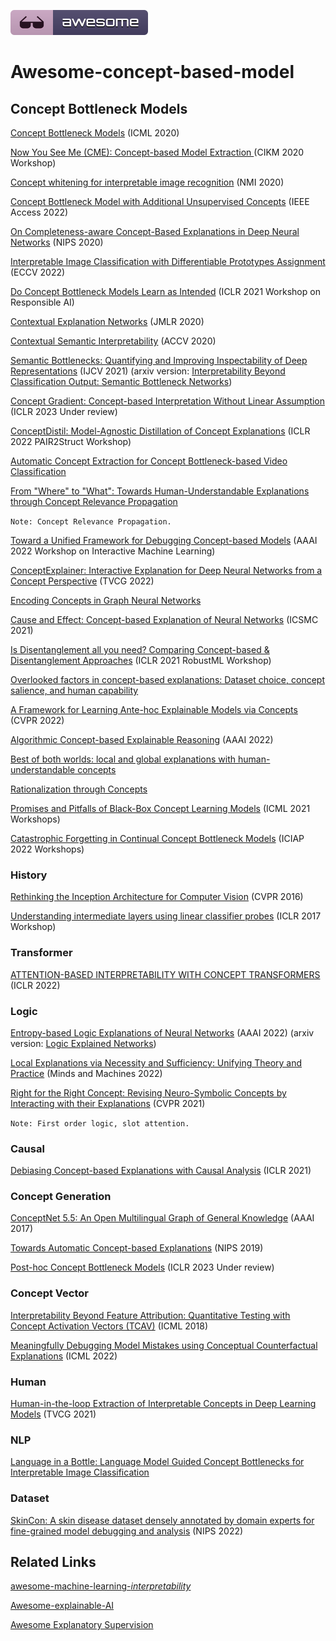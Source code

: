 [![Awesome](fig/awesome.svg)](https://github.com/Thea-Hsu/Awesome-concept-based-model)

# Awesome-concept-based-model



## Concept Bottleneck Models

[Concept Bottleneck Models](https://proceedings.mlr.press/v119/koh20a.html)  (ICML 2020)

[Now You See Me (CME): Concept-based Model Extraction ](http://mlg.eng.cam.ac.uk/adrian/AIMLAI20-CME.pdf) (CIKM 2020 Workshop)

[Concept whitening for interpretable image recognition](https://www.nature.com/articles/s42256-020-00265-z)  (NMI 2020)

[Concept Bottleneck Model with Additional Unsupervised Concepts](https://ieeexplore.ieee.org/iel7/6287639/9668973/09758745.pdf) (IEEE Access 2022)

[On Completeness-aware Concept-Based Explanations in Deep Neural Networks](https://proceedings.neurips.cc/paper/2020/file/ecb287ff763c169694f682af52c1f309-Paper.pdf) (NIPS 2020)

[Interpretable Image Classification with Differentiable Prototypes Assignment](https://arxiv.org/abs/2112.02902) (ECCV 2022)

[Do Concept Bottleneck Models Learn as Intended](https://arxiv.org/abs/2105.04289) (ICLR 2021 Workshop on Responsible AI)

[Contextual Explanation Networks](https://openreview.net/forum?id=HJUOHGWRb) (JMLR 2020)

[Contextual Semantic Interpretability](https://openaccess.thecvf.com/content/ACCV2020/papers/Marcos_Contextual_Semantic_Interpretability_ACCV_2020_paper.pdf) (ACCV 2020)

[Semantic Bottlenecks: Quantifying and Improving Inspectability of Deep Representations](https://link.springer.com/article/10.1007/s11263-021-01498-0) (IJCV 2021) (arxiv version: [Interpretability Beyond Classification Output: Semantic Bottleneck Networks](https://arxiv.org/abs/1907.10882))

[Concept Gradient: Concept-based Interpretation Without Linear Assumption](https://openreview.net/forum?id=_01dDd3f78) (ICLR 2023 Under review)

[ConceptDistil: Model-Agnostic Distillation of Concept Explanations](https://arxiv.org/abs/2205.03601) (ICLR 2022 PAIR2Struct Workshop)

[Automatic Concept Extraction for Concept Bottleneck-based Video Classification](https://arxiv.org/abs/2206.10129) 

[From "Where" to "What": Towards Human-Understandable Explanations through Concept Relevance Propagation](https://arxiv.org/abs/2206.03208)

`Note: Concept Relevance Propagation.`

[Toward a Unified Framework for Debugging Concept-based Models](https://arxiv.org/abs/2109.11160) (AAAI 2022 Workshop on Interactive Machine Learning)

[ConceptExplainer: Interactive Explanation for Deep Neural Networks from a Concept Perspective](https://arxiv.org/pdf/2204.01888) (TVCG 2022)

[Encoding Concepts in Graph Neural Networks](http://arxiv.org/abs/2207.13586)

[Cause and Effect: Concept-based Explanation of Neural Networks](https://ieeexplore.ieee.org/document/9658985) (ICSMC 2021)

[Is Disentanglement all you need? Comparing Concept-based & Disentanglement Approaches](https://arxiv.org/abs/2104.06917) (ICLR 2021 RobustML Workshop)

[Overlooked factors in concept-based explanations: Dataset choice, concept salience, and human capability](http://arxiv.org/abs/2207.09615) 

[A Framework for Learning Ante-hoc Explainable Models via Concepts](https://arxiv.org/abs/2108.11761) (CVPR 2022)

[Algorithmic Concept-based Explainable Reasoning](https://arxiv.org/abs/2107.07493) (AAAI 2022)

[Best of both worlds: local and global explanations with human-understandable concepts](https://arxiv.org/abs/2106.08641)

[Rationalization through Concepts](https://aclanthology.org/2021.findings-acl.68.pdf)

[Promises and Pitfalls of Black-Box Concept Learning Models](https://arxiv.org/abs/2106.13314) (ICML 2021 Workshops)

[Catastrophic Forgetting in Continual Concept Bottleneck Models](https://link.springer.com/chapter/10.1007/978-3-031-13324-4_46) (ICIAP 2022 Workshops)

### History 

[Rethinking the Inception Architecture for Computer Vision](https://www.computer.org/csdl/proceedings-article/cvpr/2016/8851c818/12OmNvrMUfG) (CVPR 2016)

[Understanding intermediate layers using linear classifier probes](https://arxiv.org/abs/1610.01644) (ICLR 2017 Workshop)

### Transformer

[ATTENTION-BASED INTERPRETABILITY WITH CONCEPT TRANSFORMERS](https://openreview.net/forum?id=kAa9eDS0RdO) (ICLR 2022)

### Logic

[Entropy-based Logic Explanations of Neural Networks](https://www.aaai.org/AAAI22Papers/AAAI-2935.BarbieroP.pdf) (AAAI 2022) (arxiv version: [Logic Explained Networks](https://arxiv.org/abs/2108.05149))

[Local Explanations via Necessity and Sufficiency: Unifying Theory and Practice](https://link.springer.com/article/10.1007/s11023-022-09598-7) (Minds and Machines 2022)

[Right for the Right Concept: Revising Neuro-Symbolic Concepts by Interacting with their Explanations](https://arxiv.org/pdf/2011.12854.pdf) (CVPR 2021) 

`Note: First order logic, slot attention.`

### Causal

[Debiasing Concept-based Explanations with Causal Analysis](https://openreview.net/pdf?id=6puUoArESGp) (ICLR 2021)

### Concept Generation

[ConceptNet 5.5: An Open Multilingual Graph of General Knowledge](https://dl.acm.org/doi/10.5555/3298023.3298212) (AAAI 2017)

[Towards Automatic Concept-based Explanations](http://papers.neurips.cc/paper/9126-towards-automatic-concept-based-explanations.pdf) (NIPS 2019)

[Post-hoc Concept Bottleneck Models](https://arxiv.org/abs/2205.15480) (ICLR 2023 Under review)

### Concept Vector

[Interpretability Beyond Feature Attribution: Quantitative Testing with Concept Activation Vectors (TCAV)](https://proceedings.mlr.press/v80/kim18d/kim18d.pdf) (ICML 2018)

[Meaningfully Debugging Model Mistakes using Conceptual Counterfactual Explanations](https://proceedings.mlr.press/v162/abid22a.html) (ICML 2022)

### Human

[Human-in-the-loop Extraction of Interpretable Concepts in Deep Learning Models](https://ieeexplore.ieee.org/document/9552218) (TVCG 2021)

### NLP

[Language in a Bottle: Language Model Guided Concept Bottlenecks for Interpretable Image Classification](https://arxiv.org/pdf/2211.11158.pdf)



### Dataset

[SkinCon: A skin disease dataset densely annotated by domain experts for fine-grained model debugging and analysis](https://openreview.net/pdf?id=gud0qopqJc4) (NIPS 2022)



## Related Links

[awesome-machine-learning-*interpretability* ](https://github.com/jphall663/awesome-machine-learning-interpretability)

[Awesome-explainable-AI](https://github.com/wangyongjie-ntu/Awesome-explainable-AI)

[Awesome Explanatory Supervision](https://github.com/stefanoteso/awesome-explanatory-supervision)

